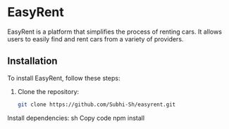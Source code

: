 # EasyRent

EasyRent is a platform that simplifies the process of renting cars. It allows users to easily find and rent cars from a variety of providers.

## Installation

To install EasyRent, follow these steps:

1. Clone the repository:
   ```sh
   git clone https://github.com/Subhi-Sh/easyrent.git
Install dependencies:
sh
Copy code
npm install
